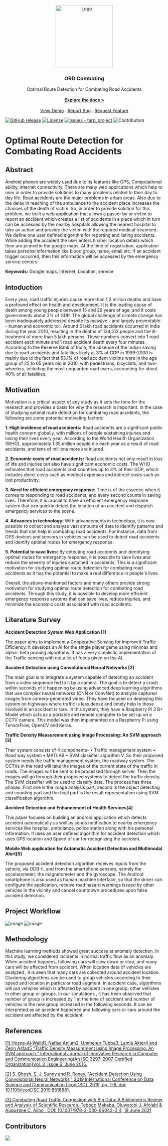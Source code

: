 <br/>
<p align="center">
  <a href="https://github.com/vinit1234singh/tarp_project">
    <img src="https://d2lk14jtvqry1q.cloudfront.net/media/small_Vellore_Institute_of_Technology_Business_School_VIT_BS_54186d8069_26f401a9aa_b4584782bc.png" alt="Logo" width="60%" height="200">
  </a>
  <h3 align="center">ORD Combating </h3>
  <p align="center">
    Optimal Route Detection for Combating Road Accidents
   <br/>
    <br/>
    <a href="https://github.com/vinit1234singh/tarp_project"><strong>Explore the docs »</strong></a>
    <br/>
    <br/>
    <a href="https://github.com/vinit1234singh/tarp_project">View Demo</a>
    .
    <a href="https://github.com/vinit1234singh/tarp_project/issues">Report Bug</a>
    .
    <a href="https://github.com/vinit1234singh/tarp_project/issues">Request Feature</a>
  </p>
</p>



[![GitHub release](https://img.shields.io/github/release/vinit1234singh/tarp_project?include_prereleases=&sort=semver&color=blue)](https://github.com/vinit1234singh/tarp_project/releases/)
[![License](https://img.shields.io/badge/License-VIT-blue)](#license)
[![issues - tarp_project](https://img.shields.io/github/issues/vinit1234singh/tarp_project)](https://github.com/vinit1234singh/tarp_project/issues)
![Contributors](https://img.shields.io/github/contributors/vinit1234singh/tarp_project?color=dark-green)

<div align="center">
</div>



# Optimal Route Detection for Combating Road Accidents
Abstract
------------------
Android phones are widely used due to its features like GPS, Computational ability, internet
connectivity. There are many web applications which help to user in order to provide solutions
to many problems related to their day to day life. Road accidents are the major problems in urban
areas. Also due to the delay in reaching of the ambulance to the accident place increases the
chances of the death of victim. So, in order to provide solution for this problem, we built a web
application that allows a passer by or victim to report an accident which creates a list of accidents
in a place which in turn can be accessed by the nearby hospitals allowing the nearest hospital to
take an action and provide the victim with the required medical treatment. We define one user
defined algorithm for reporting and listing accidents. While adding the accident the user enters
his/her location details which then are pinned in the google maps. At the time of registration,
application takes personal information like blood group, name, email etc. If an accident trigger
occurred, then this information will be accessed by the emergency service centers.

**Keywords:** Google maps, Internet, Location, service


Intoduction
------------------
Every year, road traffic injuries cause more than 1.2 million deaths and have a profound effect on
health and development. It is the leading cause of death among young people between 15 and
29 years of age, and it costs governments about 3% of GDP. The global challenge of climate
change has been inadequately addressed despite its massive - and largely preventable - human
and economic toll.
Around 5 lakh road accidents occurred in India during the year 2010, resulting in the deaths of
134,513 people and the ill-treatment of more than 5 lakh persons. These numbers convert into 1
road accident each minute and 1 road accident death every four minutes. According to the
Reserve Bank of India, the absence of the Indian saving due to road accidents and fatalities likely
at 3% of GDP in 1999-2000 is mainly due to the fact that 53.1% of road accident victims were in
the age group of 25 to 65 years old in 2010, with pedestrians, bicyclists, and two-wheelers,
including the most unguarded road users, accounting for about 40% of all fatalities.


Motivation
------------------
Motivation is a critical aspect of any study as it sets the tone for the research and provides a basis for why the research is important. In the case of studying optimal route detection for combating road accidents, the following are some potential motivating factors:

**1. High incidence of road accidents:** Road accidents are a significant public health concern globally, with millions of people sustaining injuries and losing their lives every year. According to the World Health Organization (WHO), approximately 1.35 million people die each year as a result of road accidents, and tens of millions more are injured.

**2. Economic costs of road accidents:** Road accidents not only result in loss of life and injuries but also have significant economic costs. The WHO estimates that road accidents cost countries up to 3% of their GDP, which includes direct costs such as medical expenses and indirect costs such as lost productivity.

**3. Need for efficient emergency response:** Time is of the essence when it comes to responding to road accidents, and every second counts in saving lives. Therefore, it is crucial to have an efficient emergency response system that can quickly detect the location of an accident and dispatch emergency services to the scene.

**4. Advances in technology:** With advancements in technology, it is now possible to collect and analyze vast amounts of data to identify patterns and trends that can help in combating road accidents. For instance, data from GPS devices and sensors in vehicles can be used to detect road accidents and identify optimal routes for emergency response.

**5. Potential to save lives:** By detecting road accidents and identifying optimal routes for emergency response, it is possible to save lives and reduce the severity of injuries sustained in accidents. This is a significant motivation for studying optimal route detection for combating road accidents as it has the potential to make a real difference in people's lives.

Overall, the above-mentioned factors and many others provide strong motivation for studying optimal route detection for combating road accidents. Through this study, it is possible to develop more efficient emergency response systems that can save lives, reduce injuries, and minimize the economic costs associated with road accidents.


Literature Survey
------------------
**Accident Detection System Web Application [1]**

The paper aims to implement a Cooperative Sensing for Improved Traffic Efficiency. It develops an
AI for the single player game using minimax and alpha- beta pruning algorithms. It has a very
simplistic implementation of the Traffic sensing with not a lot of focus given on the AI.


**Accident Detection using Convolutional Neural Networks [2]**

The main goal is to integrate a system capable of detecting an accident from a video sequence fed
to it by a camera. The goal is to detect a crash within seconds of it happening by using advanced
deep learning algorithms that use complex neural networks (CNN or ConvNet) to analyze captured
images from camera-generated video. They have focused on deploying this system on highways
where traffic is less dense and timely help to those involved in an accident is rare. In this system,
they have a Raspberry Pi 3 B+ Model which acts as a portable and remote computer to be set up
on a CCTV camera. This model was then implemented on a Raspberry Pi using TensorFlow, OpenCV
and Keras.

**Traffic Density Measurement using Image Processing: An SVM approach [3]**

Their system consists of 4 components-
• Traffic management system
• Road way system
• MATLAB
• SVM classifier algorithm V.
So their proposed system needs the traffic management system, the roadway system. The CCTVs
in the road will take the images of the current state of the traffic in roads. The images will be sent
to be processed through server. Then the images will go through their proposed systems to detect
the traffic density. The SVM classifier will be used to classify data. The process has three phases.
First one is the image analysis part, second is the object detecting and counting part and the final
part is the result representation using SVM classification algorithm.

**Accident Detection and Enhancement of Health Services[4]**

This paper focuses on building an android application which detects accident automatically as well
as sends notification to nearby emergency services like hospital, ambulance, police station along
with his personal information. It uses an user defined algorithm for accident detection which uses
GPS location and Speed of car for recognizing the accident.

**Mobile Web application for Automatic Accident Detection and Multimodal Alert[5]**

The proposed accident detection algorithm receives inputs from the vehicle, via ODB-II, and from
the smartphone sensors, namely the accelerometer, the magnetometer and the gyroscope. The
Android smartphone is also used as human machine interface, so that the driver can configure the
application, receive road hazard warnings issued by other vehicles in the vicinity and cancel
countdown procedures upon false accident detection.


Project Workflow
------------------
![image](https://user-images.githubusercontent.com/72341082/217732531-b8860f84-adba-482d-948b-90bc5a15608a.png)
![image](https://user-images.githubusercontent.com/72341082/218323549-ed0b285d-aeeb-424e-82c4-bd03d565e1f0.png) 


Methodology
------------------

Machine  learning methods  showed  great success  at  anomaly detection. In  this study, we considered incidents in normal traffic flow as an anomaly. When accident happens, following cars will slow down or stop, and many cars will be affected from accident. When location data of vehicles are analyzed , it is seen that many cars are collected around accident location. Clustering algorithms can be used to group vehicles according to their speed and location in particular road segment. In accident case, algorithms will put vehicles which is affected by accident in one group, other vehicles in other group or groups.  In our simulations , it has been observed that number of group is increased by 1 at the time of accident and number of vehicles in the new group increased in the following seconds. It can be interpreted as an accident happened and following cars or  cars around  the accident are affected by the accident.


References
-----------------

[[1] Hosne-Al-Walid1, Nafisa Anjum2, Ummenur Tubba3, Lamia Akter4 and Zerin Asfad5 “Traffic 
Density Measurement using Image Processing: An SVM approach,” International Journal of Innovative 
Research in Computer and Communication Engineering(An ISO 3297: 2007 Certified Organization)Vol. 
3, Issue 6, June 2015.](https://www.researchgate.net/profile/Hosne-Al-Walid-Shaiket/publication/329155184_Traffic_Density_Measurement_using_Image_Processing_An_SVM_approach/links/5bf83b08458515a69e3647c5/Traffic-Density-Measurement-using-Image-Processing-An-SVM-approach.pdf)

[[2] S. Ghosh, S. J. Sunny and R. Roney, "Accident Detection Using Convolutional Neural Networks," 2019 
International Conference on Data Science and Communication (IconDSC), 2019, pp. 1-6, doi: 
10.1109/IconDSC.2019.8816881.](https://ieeexplore.ieee.org/abstract/document/8816881)

[[3] Combating Road Traffic Congestion with Big Data: A Bibliometric Review and Analysis of Scientific Research,  Tebogo Makaba, Oluwatobi J. Afolabi & Augustine C. Ajibo , DOI: 10.1007/978-3-030-66042-0_4, 18 June 2021](https://link.springer.com/chapter/10.1007/978-3-030-66042-0_4)


Contributors
----------------

<a href="https://github.com/vinit1234singh/tarp_project/graphs/contributors">
  <img src="https://contrib.rocks/image?repo=vinit1234singh/tarp_project" />
</a>


